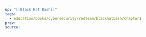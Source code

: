 ```yaml
---
up: "[[Black Hat Bash]]"
tags:
  - education/books/cybersecurity/redteam/blackhatbash/chapter1
prev: 
source:
---
```



